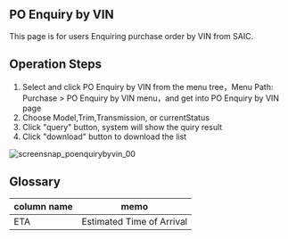 ## PO Enquiry by VIN

This page is for users Enquiring purchase order by VIN from SAIC.


## Operation Steps
1. Select and click PO Enquiry by VIN from the menu tree，Menu Path: Purchase > PO Enquiry by VIN menu，and get into PO Enquiry by VIN page
2. Choose Model,Trim,Transmission, or currentStatus
3. Click "query" button, system will show the quiry result
4. Click "download" button to download the list

![screensnap_poenquirybyvin_00](https://github.com/grantpanda/gitbook_ArbeitBuch/raw/master/.gitbook/assets/screensnap_poenquirybyvin_00.jpg)


## Glossary
column name | memo
---|---
ETA | Estimated Time of Arrival

